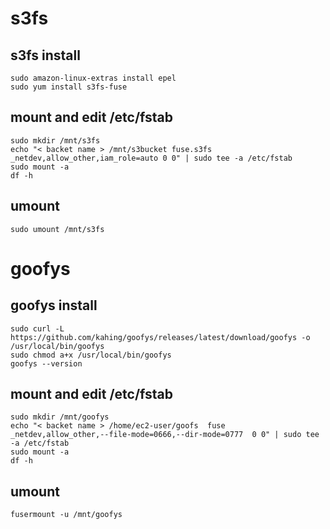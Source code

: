 # s3fs
## s3fs install
```
sudo amazon-linux-extras install epel
sudo yum install s3fs-fuse
```

## mount and edit /etc/fstab
```
sudo mkdir /mnt/s3fs
echo "< backet name > /mnt/s3bucket fuse.s3fs _netdev,allow_other,iam_role=auto 0 0" | sudo tee -a /etc/fstab
sudo mount -a
df -h
```

## umount
```
sudo umount /mnt/s3fs
```



# goofys
## goofys install
```
sudo curl -L https://github.com/kahing/goofys/releases/latest/download/goofys -o /usr/local/bin/goofys
sudo chmod a+x /usr/local/bin/goofys
goofys --version
```

## mount and edit /etc/fstab
```
sudo mkdir /mnt/goofys
echo "< backet name > /home/ec2-user/goofs  fuse  _netdev,allow_other,--file-mode=0666,--dir-mode=0777  0 0" | sudo tee -a /etc/fstab
sudo mount -a
df -h
```

## umount
```
fusermount -u /mnt/goofys
```